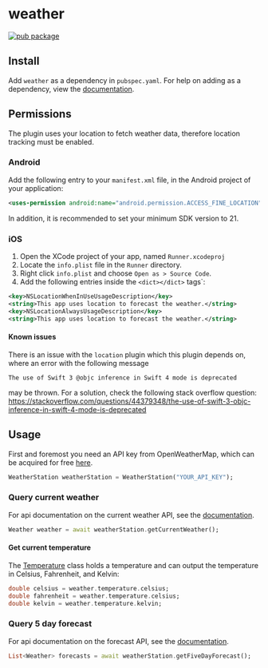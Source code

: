 # weather

[![pub package](https://img.shields.io/pub/v/weather.svg)](https://pub.dartlang.org/packages/weather)

## Install
Add ```weather``` as a dependency in  `pubspec.yaml`.
For help on adding as a dependency, view the [documentation](https://flutter.io/using-packages/).


## Permissions
The plugin uses your location to fetch weather data, therefore location tracking must be enabled.

### Android
Add the following entry to your `manifest.xml` file, in the Android project of your application:

```xml
<uses-permission android:name="android.permission.ACCESS_FINE_LOCATION" />
```

In addition, it is recommended to set your minimum SDK version to 21.

### iOS
1. Open the XCode project of your app, named `Runner.xcodeproj`
2. Locate the `info.plist` file in the `Runner` directory.
3. Right click `info.plist` and choose `Open as > Source Code`.
4. Add the following entries inside the `<dict></dict>` tags`:

```xml
<key>NSLocationWhenInUseUsageDescription</key>
<string>This app uses location to forecast the weather.</string>
<key>NSLocationAlwaysUsageDescription</key>
<string>This app uses location to forecast the weather.</string>
```

#### Known issues
There is an issue with the `location` plugin which this plugin depends on, where an error with the following message 

`The use of Swift 3 @objc inference in Swift 4 mode is deprecated` 

may be thrown. For a solution, check the following stack overflow question:
https://stackoverflow.com/questions/44379348/the-use-of-swift-3-objc-inference-in-swift-4-mode-is-deprecated


## Usage
First and foremost you need an API key from OpenWeatherMap, which can be acquired for free [here](https://openweathermap.org/price).

```dart
WeatherStation weatherStation = WeatherStation("YOUR_API_KEY");
```
### Query current weather
For api documentation on the current weather API, see the [documentation](https://openweathermap.org/current).

```dart
Weather weather = await weatherStation.getCurrentWeather();
```

#### Get current temperature
The [Temperature](https://pub.dartlang.org/documentation/weather/latest/weather/Temperature-class.html) class holds a temperature and can output the temperature in Celsius, Fahrenheit, and Kelvin:
```dart
double celsius = weather.temperature.celsius;
double fahrenheit = weather.temperature.celsius;
double kelvin = weather.temperature.kelvin;
```

### Query 5 day forecast
For api documentation on the forecast API, see the [documentation](https://openweathermap.org/forecast5).

```dart
List<Weather> forecasts = await weatherStation.getFiveDayForecast();
```


